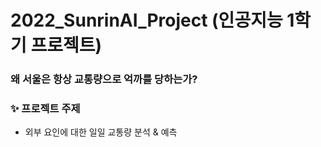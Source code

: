 # 2022_SunrinAI_Project (인공지능 1학기 프로젝트)
### 왜 서울은 항상 교통량으로 억까를 당하는가?

### ✨ 프로젝트 주제
- 외부 요인에 대한 일일 교통량 분석 & 예측
